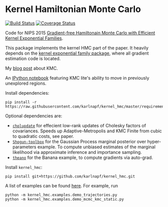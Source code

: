 # Kernel Hamiltonian Monte Carlo

[![Build Status](https://travis-ci.org/karlnapf/kernel_hmc.png)](https://travis-ci.org/karlnapf/kernel_hmc)
[![Coverage Status](https://coveralls.io/repos/karlnapf/kernel_hmc/badge.svg?branch=master&service=github)](https://coveralls.io/github/karlnapf/kernel_hmc?branch=master)

Code for NIPS 2015 [Gradient-free Hamiltonain Monte Carlo with Efficient Kernel Exponential Families](http://arxiv.org/abs/1506.02564).

This package implements the kernel HMC part of the paper. It heavily depends on the [kernel exponential family package](https://github.com/karlnapf/kernel_exp_family), where all gradient estimation code is located.

My [blog post](http://herrstrathmann.de/kamiltonian-monte-carlo/) about KMC.

An [IPython notebook](http://nbviewer.ipython.org/gist/karlnapf/da0089726c43ed52a899) featuring KMC lite's ability to move in previously unexplored regions.



Install dependencies:

    pip install -r https://raw.githubusercontent.com/karlnapf/kernel_hmc/master/requirements.txt

Optional dependencies are:
 * [```cholupdate```](https://github.com/jcrudy/choldate) for effecient low-rank updates of Cholesky factors of covariances. Speeds up Adaptive-Metropolis and KMC Finite from cubic to quadratic costs, see paper.
 * [```Shogun-toolbox```](https://github.com/shogun-toolbox/shogun) for the Gaussian Process marginal posterior over hyper-parameters example. To compute unbiased estimates of the marginal likelihood via approximate inference and importance sampling.
 * [```theano```](https://github.com/theano/theano) for the Banana example, to compute gradients via auto-grad.
    
Install ```kernel_hmc```:

    pip install git+https://github.com/karlnapf/kernel_hmc.git

A list of examples can be found [here](kernel_hmc/examples). For example, run

    python -m kernel_hmc.examples.demo_trajectories.py
    python -m kernel_hmc.examples.demo_mcmc_kmc_static.py

